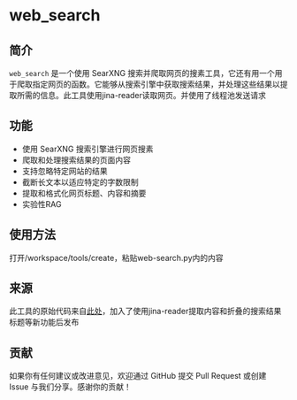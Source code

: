 # web_search

## 简介

`web_search` 是一个使用 SearXNG 搜索并爬取网页的搜素工具，它还有用一个用于爬取指定网页的函数。它能够从搜索引擎中获取搜索结果，并处理这些结果以提取所需的信息。此工具使用jina-reader读取网页。并使用了线程池发送请求

## 功能

- 使用 SearXNG 搜索引擎进行网页搜素
- 爬取和处理搜索结果的页面内容
- 支持忽略特定网站的结果
- 截断长文本以适应特定的字数限制
- 提取和格式化网页标题、内容和摘要
- 实验性RAG

## 使用方法

打开/workspace/tools/create，粘贴web-search.py内的内容

## 来源

此工具的原始代码来自[此处](https://openwebui.com/t/constliakos/web_search)，加入了使用jina-reader提取内容和折叠的搜索结果标题等新功能后发布

## 贡献

如果你有任何建议或改进意见，欢迎通过 GitHub 提交 Pull Request 或创建 Issue 与我们分享。感谢你的贡献！
